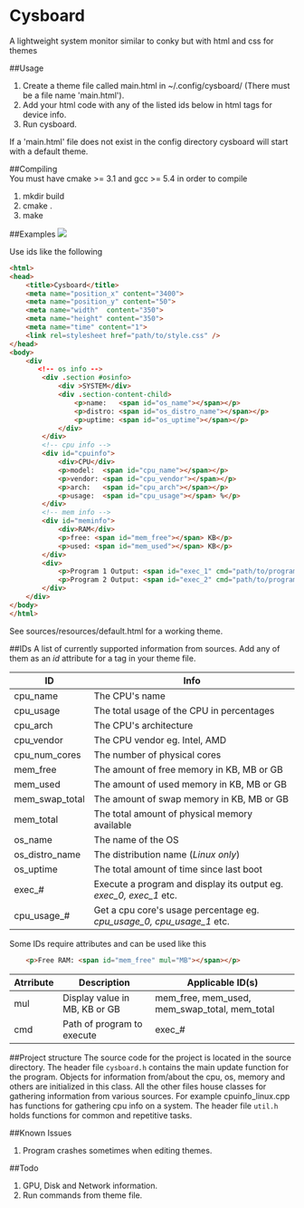Cysboard 
=========
A lightweight system monitor similar to conky but with html and css for themes

##Usage
1. Create a theme file called main.html in ~/.config/cysboard/ (There must be a file name 'main.html').
2. Add your html code with any of the listed ids below in html tags for device info.
3. Run cysboard.

If a 'main.html' file does not exist in the config directory cysboard will start with a default theme.

##Compiling  
You must have cmake >= 3.1 and gcc >= 5.4 in order to compile

1. mkdir build
2. cmake .
3. make


##Examples
<img src="https://cloud.githubusercontent.com/assets/3809183/22354353/94b1d4e2-e3ea-11e6-813a-84a20845e275.gif" />

Use ids like the following 

```html
<html>
<head>
    <title>Cysboard</title>
    <meta name="position_x" content="3400">
    <meta name="position_y" content="50">
    <meta name="width"  content="350">
    <meta name="height" content="350">
    <meta name="time" content="1">
    <link rel=stylesheet href="path/to/style.css" />
</head>
<body>
    <div
       <!-- os info -->
        <div .section #osinfo>
            <div >SYSTEM</div>
            <div .section-content-child>
                <p>name:   <span id="os_name"></span></p>
                <p>distro: <span id="os_distro_name"></span></p>
                <p>uptime: <span id="os_uptime"></span></p>
            </div>
        </div>
        <!-- cpu info -->
        <div id="cpuinfo">
            <div>CPU</div>
            <p>model:  <span id="cpu_name"></span></p>
            <p>vendor: <span id="cpu_vendor"></span></p>
            <p>arch:   <span id="cpu_arch"></span></p>
            <p>usage:  <span id="cpu_usage"></span> %</p>
        </div>
        <!-- mem info -->
        <div id="meminfo">
            <div>RAM</div>
            <p>free: <span id="mem_free"></span> KB</p>
            <p>used: <span id="mem_used"></span> KB</p>
        </div>
        <div>
            <p>Program 1 Output: <span id="exec_1" cmd="path/to/program"></span></p>
            <p>Program 2 Output: <span id="exec_2" cmd="path/to/program"></span></p>	    	
        </div>
    </div>
</body>
</html>
```
See sources/resources/default.html for a working theme.

##IDs
A list of currently supported information from sources. Add any of
them as an *id* attribute for a tag in your theme file.

ID             | Info
-------------- | -----------------
cpu_name       | The CPU's name                                 
cpu_usage      | The total usage of the CPU in percentages      
cpu_arch       | The CPU's architecture                         
cpu_vendor     | The CPU vendor eg. Intel, AMD                  
cpu_num_cores  | The number of physical cores                
mem_free       | The amount of free memory in KB, MB or GB                
mem_used       | The amount of used memory in KB, MB or GB                
mem_swap_total | The amount of swap memory in KB, MB or GB                
mem_total      | The total amount of physical memory available
os_name        | The name of the OS        
os_distro_name | The distribution name (*Linux only*)       
os_uptime      | The total amount of time since last boot
exec_#         | Execute a program and display its output eg. *exec_0, exec_1* etc.
cpu_usage_#    | Get a cpu core's usage percentage eg. *cpu_usage_0, cpu_usage_1* etc.

Some IDs require attributes and can be used like this

```html
	<p>Free RAM: <span id="mem_free" mul="MB"></span></p>
```

Atrribute       | Description                       | Applicable ID(s)
----------------| --------------------------------- | ---------------------------------------------
mul             | Display value in MB, KB or GB     | mem_free, mem_used, mem_swap_total, mem_total
cmd             | Path of program to execute        | exec_#

##Project structure
The source code for the project is located in the source directory.
The header file `cysboard.h` contains the main update function for the program. 
Objects for information from/about the cpu, os, memory and others are initialized in this class. 
All the other files house classes for gathering information from various sources. For example cpuinfo_linux.cpp has functions for gathering cpu info on a system. The header file `util.h` holds functions for common and repetitive tasks. 

##Known Issues
1. Program crashes sometimes when editing themes.

##Todo
1. GPU, Disk and Network information.
2. Run commands from theme file.
